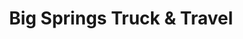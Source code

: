 ---
title: "Big Springs Truck & Travel"
url: /big-springs/big-springs-truck-und-travel/
shop: Lebensmittel
---